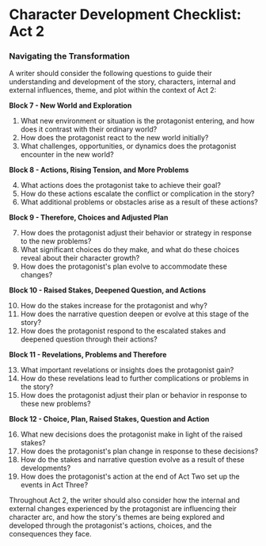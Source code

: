 # Character Development Checklist: Act 2

### Navigating the Transformation 

A writer should consider the following questions to guide their understanding and development of the story, characters, internal and external influences, theme, and plot within the context of Act 2:

**Block 7 - New World and Exploration**

1. What new environment or situation is the protagonist entering, and how does it contrast with their ordinary world?
2. How does the protagonist react to the new world initially? 
3. What challenges, opportunities, or dynamics does the protagonist encounter in the new world?

**Block 8 - Actions, Rising Tension, and More Problems**

4. What actions does the protagonist take to achieve their goal?
5. How do these actions escalate the conflict or complication in the story?
6. What additional problems or obstacles arise as a result of these actions?

**Block 9 - Therefore, Choices and Adjusted Plan**

7. How does the protagonist adjust their behavior or strategy in response to the new problems?
8. What significant choices do they make, and what do these choices reveal about their character growth?
9. How does the protagonist's plan evolve to accommodate these changes?

**Block 10 - Raised Stakes, Deepened Question, and Actions**

10. How do the stakes increase for the protagonist and why?
11. How does the narrative question deepen or evolve at this stage of the story?
12. How does the protagonist respond to the escalated stakes and deepened question through their actions?

**Block 11 - Revelations, Problems and Therefore**

13. What important revelations or insights does the protagonist gain?
14. How do these revelations lead to further complications or problems in the story?
15. How does the protagonist adjust their plan or behavior in response to these new problems?

**Block 12 - Choice, Plan, Raised Stakes, Question and Action**

16. What new decisions does the protagonist make in light of the raised stakes?
17. How does the protagonist's plan change in response to these decisions?
18. How do the stakes and narrative question evolve as a result of these developments?
19. How does the protagonist's action at the end of Act Two set up the events in Act Three?

Throughout Act 2, the writer should also consider how the internal and external changes experienced by the protagonist are influencing their character arc, and how the story's themes are being explored and developed through the protagonist's actions, choices, and the consequences they face.
